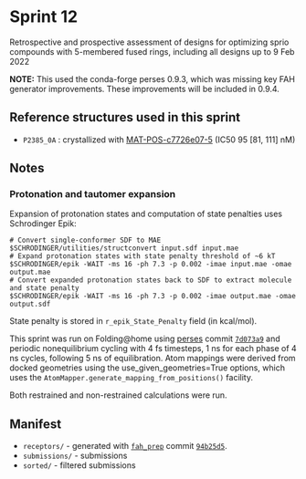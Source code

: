 # Sprint 12

Retrospective and prospective assessment of designs for optimizing sprio compounds with 5-membered fused rings, including all designs up to 9 Feb 2022

**NOTE:** This used the conda-forge perses 0.9.3, which was missing key FAH generator improvements. These improvements will be included in 0.9.4.

## Reference structures used in this sprint

* `P2385_0A` : crystallized with [MAT-POS-c7726e07-5](https://covid.postera.ai/covid/submissions/MAT-POS-c7726e07-5) (IC50 95 [81, 111] nM)

## Notes

### Protonation and tautomer expansion

Expansion of protonation states and computation of state penalties uses Schrodinger Epik:
```
# Convert single-conformer SDF to MAE
$SCHRODINGER/utilities/structconvert input.sdf input.mae
# Expand protonation states with state penalty threshold of ~6 kT
$SCHRODINGER/epik -WAIT -ms 16 -ph 7.3 -p 0.002 -imae input.mae -omae output.mae
# Convert expanded protonation states back to SDF to extract molecule and state penalty
$SCHRODINGER/epik -WAIT -ms 16 -ph 7.3 -p 0.002 -imae output.mae -omae output.sdf
```
State penalty is stored in `r_epik_State_Penalty` field (in kcal/mol).

This sprint was run on Folding@home using [perses](http://github.com/choderalab/perses) commit [`7d073a9`](https://github.com/choderalab/perses/commit/7d073a9dab1dd9f857c8f2e4b3eaf996ebd17a53) and periodic nonequilibrium cycling with 4 fs timesteps, 1 ns for each phase of 4 ns cycles, following 5 ns of equilibration.
Atom mappings were derived from docked geometries using the use_given_geometries=True options, which uses the `AtomMapper.generate_mapping_from_positions()` facility.

Both restrained and non-restrained calculations were run.

## Manifest
* `receptors/` - generated with [`fah_prep`](https://github.com/choderalab/fah_prep) commit [`94b25d5`](https://github.com/choderalab/fah_prep/commit/94b25d53303e5b9e924d2e18dc162406042ac6ef).
* `submissions/` - submissions
* `sorted/` - filtered submissions
